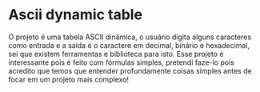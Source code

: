 # Ascii dynamic table
O projeto é uma tabela ASCII dinâmica, o usuário digita alguns caracteres como entrada e a saída é o caractere em decimal, binário e hexadecimal, sei que existem ferramentas e biblioteca para isto. Esse projeto é interessante pois é feito com fórmulas simples, pretendi faze-lo pois acredito que temos que entender profundamente coisas simples antes de focar em um projeto mais complexo!